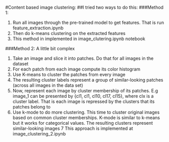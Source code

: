 #Content based image clustering:
##I tried two ways to do this: 
###Method 1:
1. Run all images through the pre-trained model to get features. That is run feature_extraction.ipynb
2. Then do k-means clustering on the extracted features
3. This method in implemented in image_clutering.ipynb notebook

###Method 2:
A  little bit complex
1. Take an image and slice it into patches. Do that for all images in the dataset
2. For each patch from each image compute its color histogram
3. Use K-means to cluster the patches from every image
4. The resulting cluster labels represent a group of similar-looking patches (across all images in the data set)
5. Now, represent each image by cluster membership of its patches. E.g image_1 can be presented by {cl1, cl1, cl10, cl17, cl15}, where clx is a cluster label. That is each image is repressed by the clusters that its patches belong to
6. Use k-mode to do more clustering. This time to cluster original images based on common cluster memberships. K-mode is similar to k-means but it works for categorical values. The resulting clusters represent similar-looking images
7  This approach is implemented at image_clustering_2.ipynb

